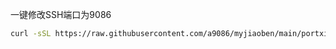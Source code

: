 一键修改SSH端口为9086<br>
```bash
curl -sSL https://raw.githubusercontent.com/a9086/myjiaoben/main/portxiugai.sh | sudo bash
